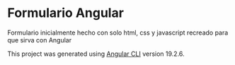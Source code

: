 # Formulario Angular
Formulario inicialmente hecho con solo html, css y javascript recreado para que sirva con Angular



This project was generated using [Angular CLI](https://github.com/angular/angular-cli) version 19.2.6.
